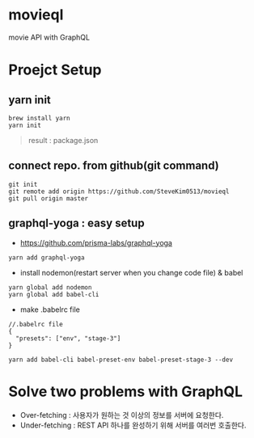 # movieql

movie API with GraphQL

# Proejct Setup

## yarn init

```
brew install yarn
yarn init
```

> result : package.json

## connect repo. from github(git command)

```
git init
git remote add origin https://github.com/SteveKim0513/movieql
git pull origin master
```

## graphql-yoga : easy setup

- https://github.com/prisma-labs/graphql-yoga

```
yarn add graphql-yoga
```

- install nodemon(restart server when you change code file) & babel

```
yarn global add nodemon
yarn global add babel-cli
```

- make .babelrc file

```
//.babelrc file
{
  "presets": ["env", "stage-3"]
}
```

```
yarn add babel-cli babel-preset-env babel-preset-stage-3 --dev
```

# Solve two problems with GraphQL

- Over-fetching : 사용자가 원하는 것 이상의 정보를 서버에 요청한다.
- Under-fetching : REST API 하나를 완성하기 위해 서버를 여러번 호출한다.
